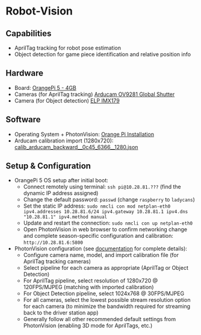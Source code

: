 # Robot-Vision

## Capabilities
* AprilTag tracking for robot pose estimation 
* Object detection for game piece identification and relative position info

## Hardware 
* Board: [OrangePi 5 - 4GB](http://www.orangepi.org/html/hardWare/computerAndMicrocontrollers/details/Orange-Pi-5.html)
* Cameras (for AprilTag tracking) [Arducam OV9281 Global Shutter](https://www.arducam.com/product/arducam-120fps-global-shutter-usb-camera-board-1mp-720p-ov9281-uvc-webcam-module-with-low-distortion-m12-lens-without-microphones-for-computer-laptop-android-device-and-raspberry-pi/)
* Camera (for Object detection) [ELP IMX179](https://www.elpcctv.com/elp-high-resolution-8-megapixel-sony-imx179-wide-angle-usb-camera-module-with-21mm-lens-p-239.html)

## Software
* Operating System + PhotonVision: [Orange Pi Installation](https://docs.photonvision.org/en/latest/docs/installation/sw_install/orange-pi.html)
* Arducam calibration import (1280x720): [calib_arducam_backward__0c45_6366__1280.json](./calib_arducam_backward__0c45_6366__1280.json)

## Setup & Configuration
* OrangePi 5 OS setup after initial boot:
  * Connect remotely using terminal: `ssh pi@10.28.81.???` (find the dynamic IP address assigned)
  * Change the default password: `passwd` (change `raspberry` to  `ladycans`)
  * Set the static IP address: `sudo nmcli con mod netplan-eth0 ipv4.addresses 10.28.81.6/24 ipv4.gateway 10.28.81.1 ipv4.dns "10.28.81.1" ipv4.method manual`
  * Update and restart the connection: `sudo nmcli con up netplan-eth0`
  * Open PhotonVision in web browser to confirm networking change and complete season-specific configuration and calibration: `http://10.28.81.6:5800`
* PhotonVision configuration (see [documentation](https://docs.photonvision.org/en/latest/index.html) for complete details):
  * Configure camera name, model, and import calibration file (for AprilTag tracking cameras)
  * Select pipeline for each camera as appropriate (AprilTag or Object Detection)
  * For AprilTag pipeline, select resolution of 1280x720 @ 120FPS/MJPEG (matching with imported calibration)
  * For Object Detection pipeline, select 1024x768 @ 30FPS/MJPEG
  * For all cameras, select the lowest possible stream resolution option for each camera (to minimize the bandwidth required for streaming back to the driver station app)
  * Generally follow all other recommended default settings from PhotonVision (enabling 3D mode for AprilTags, etc.)